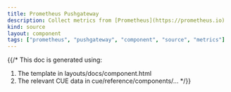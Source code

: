 ```yaml
---
title: Prometheus Pushgateway
description: Collect metrics from [Prometheus](https://prometheus.io)
kind: source
layout: component
tags: ["prometheus", "pushgateway", "component", "source", "metrics"]
---
```


{{/*
This doc is generated using:

1. The template in layouts/docs/component.html
2. The relevant CUE data in cue/reference/components/...
*/}}
